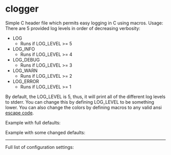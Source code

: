 # clogger
Simple C header file which permits easy logging in C using macros.
Usage: 
There are 5 provided log levels in order of decreasing verbosity:
- LOG 
  - Runs if LOG_LEVEL >= 5
- LOG_INFO
  - Runs if LOG_LEVEL >= 4
- LOG_DEBUG
  - Runs if LOG_LEVEL >= 3
- LOG_WARN
  - Runs if LOG_LEVEL >= 2
- LOG_ERROR
  - Runs if LOG_LEVEL >= 1

By default, the LOG_LEVEL is 5, thus, it will print all of the different log levels to stderr.
You can change this by defining LOG_LEVEL to be something lower.
You can also change the colors by defining macros to any valid ansi [escape code](https://en.wikipedia.org/wiki/ANSI_escape_code).

Example with full defaults: 

Example with some changed defaults:

----
Full list of configuration settings:
